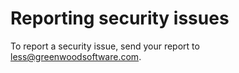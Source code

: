 # Reporting security issues

To report a security issue, send your report to less@greenwoodsoftware.com.
